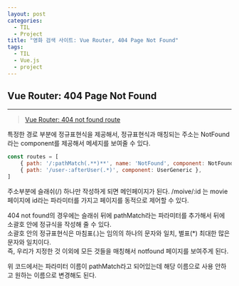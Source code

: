 ```yaml
---
layout: post
categories:
  - TIL
  - Project
title: "영화 검색 사이트: Vue Router, 404 Page Not Found"
tags:
  - TIL
  - Vue.js
  - project
---
```


## __Vue Router: 404 Page Not Found__
---

> [Vue Router: 404 not found route](https://router.vuejs.org/guide/essentials/dynamic-matching.html#catch-all-404-not-found-route)

특정한 경로 부분에 정규표현식을 제공해서, 정규표현식과 매칭되는 주소는 NotFound라는 component를 제공해서 메세지를 보여줄 수 있다. 

```jsx
const routes = [
	{ path: '/:pathMatch(.**)**', name: 'NotFound', component: NotFound },
	{ path: '/user-:afterUser(.*)', component: UserGeneric },
]
```

주소부분에 슬래쉬(/) 하나만 작성하게 되면 메인페이지가 된다.
/moive/:id 는 movie페이지에 id라는 파라미터를 가지고 페이지를 동적으로 제어할 수 있다.

404 not found의 경우에는 슬래쉬 뒤에 pathMatch라는 파라미터를 추가해서 뒤에 소괄호 안에 정규식을 작성해 줄 수 있다.  
소괄호 안의 정규표현식은 마침표(.)는 임의의 하나의 문자와 일치, 별표(*) 최대한 많은 문자와 일치이다.  
즉, 우리가 지정한 것 이외에 모든 것들을 매칭해서 notfound 페이지를 보여주게 된다.

위 코드에서는 파라미터 이름이 pathMatch라고 되어있는데 해당 이름으로 사용 안하고 원하는 이름으로 변경해도 된다.